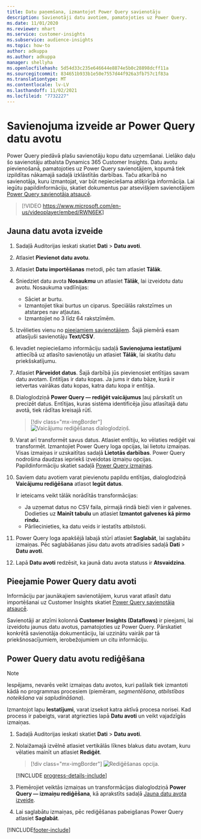 ```yaml
---
title: Datu paņemšana, izmantojot Power Query savienotāju
description: Savienotāji datu avotiem, pamatojoties uz Power Query.
ms.date: 11/01/2020
ms.reviewer: mhart
ms.service: customer-insights
ms.subservice: audience-insights
ms.topic: how-to
author: adkuppa
ms.author: adkuppa
manager: shellyha
ms.openlocfilehash: 5d54d33c235e646644e8874e5b0c28898dcff11a
ms.sourcegitcommit: 834651b933b1e50e7557d44f926a3fb757c1f83a
ms.translationtype: MT
ms.contentlocale: lv-LV
ms.lasthandoff: 11/02/2021
ms.locfileid: "7732227"
---
```

# <a name="connect-to-a-power-query-data-source"></a>Savienojuma izveide ar Power Query datu avotu

Power Query piedāvā plašu savienotāju kopu datu uzņemšanai. Lielāko daļu šo savienotāju atbalsta Dynamics 365 Customer Insights. Datu avotu pievienošanā, pamatojoties uz Power Query savienotājiem, kopumā tiek izpildītas nākamajā sadaļā izklāstītās darbības. Taču atkarībā no savienotāja, kuru izmantojat, var būt nepieciešama atšķirīga informācija. Lai iegūtu papildinformāciju, skatiet dokumentus par atsevišķiem savienotājiem [Power Query savienotāja atsaucē](/power-query/connectors/).

> [!VIDEO https://www.microsoft.com/en-us/videoplayer/embed/RWN6EK]

## <a name="create-a-new-data-source"></a>Jauna datu avota izveide

1. Sadaļā Auditorijas ieskati skatiet **Dati** > **Datu avoti**.

1. Atlasiet **Pievienot datu avotu**.

1. Atlasiet **Datu importēšanas** metodi, pēc tam atlasiet **Tālāk**.

1. Sniedziet datu avota **Nosaukmu** un atlasiet **Tālāk**, lai izveidotu datu avotu. Nosaukuma vadlīnijas: 
   - Sāciet ar burtu.
   - Izmantojiet tikai burtus un ciparus. Speciālās rakstzīmes un atstarpes nav atļautas.
   - Izmantojiet no 3 līdz 64 rakstzīmēm.

1. Izvēlieties vienu no [pieejamiem savienotājiem](#available-power-query-data-sources). Šajā piemērā esam atlasījuši savienotāju **Text/CSV**.

1. Ievadiet nepieciešamo informāciju sadaļā **Savienojuma iestatījumi** attiecībā uz atlasīto savienotāju un atlasiet **Tālāk**, lai skatītu datu priekšskatījumu.

1. Atlasiet **Pārveidot datus**. Šajā darbībā jūs pievienosiet entītijas savam datu avotam. Entitījas ir datu kopas. Ja jums ir datu bāze, kurā ir ietvertas vairākas datu kopas, katra datu kopa ir entītija.

1. Dialoglodziņā **Power Query — rediģēt vaicājumus** ļauj pārskatīt un precizēt datus. Entītijas, kuras sistēma identificēja jūsu atlasītajā datu avotā, tiek rādītas kreisajā rūtī.

   > [!div class="mx-imgBorder"]
   > ![Vaicājumu rediģēšanas dialoglodziņš.](media/data-manager-configure-edit-queries.png "Vaicājumu rediģēšanas dialoglodziņš")

1. Varat arī transformēt savus datus. Atlasiet entītiju, ko vēlaties rediģēt vai transformēt. Izmantojiet Power Query loga opcijas, lai lietotu izmaiņas. Visas izmaiņas ir uzskaitītas sadaļā **Lietotās darbības**. Power Query nodrošina daudzas iepriekš izveidotas izmaiņu opcijas. Papildinformāciju skatiet sadaļā [Power Query izmaiņas](/power-query/power-query-what-is-power-query#transformations).

1. Saviem datu avotiem varat pievienotu papildu entītijas, dialoglodziņā **Vaicājumu rediģēšana** atlasot **Iegūt datus**.

   Ir ieteicams veikt tālāk norādītās transformācijas:

   - Ja uzņemat datus no CSV faila, pirmajā rindā bieži vien ir galvenes. Dodieties uz **Mainīt tabulu** un atlasiet **Izmantot galvenes kā pirmo rindu**.
   - Pārliecinieties, ka datu veids ir iestatīts atbilstoši.

1. Power Query loga apakšējā labajā stūrī atlasiet **Saglabāt**, lai saglabātu izmaiņas. Pēc saglabāšanas jūsu datu avots atradīsies sadaļā **Dati** > **Datu avoti**.

1. Lapā **Datu avoti** redzēsit, ka jaunā datu avota statuss ir **Atsvaidzina**.

## <a name="available-power-query-data-sources"></a>Pieejamie Power Query datu avoti

Informāciju par jaunākajiem savienotājiem, kurus varat atlasīt datu importēšanai uz Customer Insights skatiet [Power Query savienotāja atsaucē](/power-query/connectors/). 

Savienotāji ar atzīmi kolonnā **Customer Insights (Dataflows)** ir pieejami, lai izveidotu jaunus datu avotus, pamatojoties uz Power Query. Pārskatiet konkrētā savienotāja dokumentāciju, lai uzzinātu vairāk par tā priekšnosacījumiem, ierobežojumiem un citu informāciju.

## <a name="edit-power-query-data-sources"></a>Power Query datu avotu rediģēšana

> [!NOTE]
> Iespējams, nevarēs veikt izmaiņas datu avotos, kuri pašlaik tiek izmantoti kādā no programmas procesiem (piemēram, *segmentēšana*, *atbilstības noteikšana* vai *sapludināšana*). 
>
> Izmantojot lapu **Iestatījumi**, varat izsekot katra aktīvā procesa norisei. Kad process ir pabeigts, varat atgriezties lapā **Datu avoti** un veikt vajadzīgās izmaiņas.

1. Sadaļā Auditorijas ieskati skatiet **Dati** > **Datu avoti**.

2. Nolaižamajā izvēlnē atlasiet vertikālās līknes blakus datu avotam, kuru vēlaties mainīt un atlasiet **Rediģēt**.

   > [!div class="mx-imgBorder"]
   > ![Rediģēšanas opcija.](media/edit-option-data-sources.png "Rediģēšanas opcija")

   [!INCLUDE [progress-details-include](../includes/progress-details-pane.md)]
   
3. Piemērojiet veiktās izmaiņas un transformācijas dialoglodziņā **Power Query — izmaiņu rediģēšana**, kā aprakstīts sadaļā [Jauna datu avota izveide](#create-a-new-data-source).

4. Lai saglabātu izmaiņas, pēc rediģēšanas pabeigšanas Power Query atlasiet **Saglabāt**.


[!INCLUDE[footer-include](../includes/footer-banner.md)]
